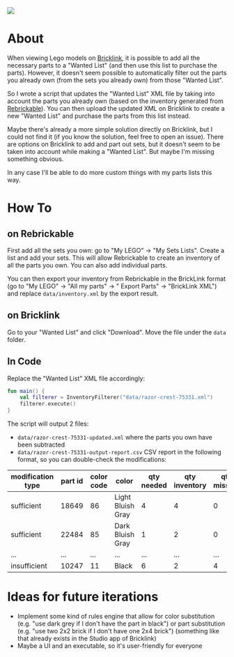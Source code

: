 <a href="https://paypal.me/benckx/2">
<img src="https://img.shields.io/badge/Donate-PayPal-green.svg"/>
</a>

# About

When viewing Lego models on <a href="https://www.bricklink.com/">Bricklink</a>, it is possible to add all the necessary
parts to a "Wanted List" (and then use this list to purchase the parts). However, it doesn't seem possible to
automatically filter out the parts you already own (from the sets you already own) from those "Wanted List".

So I wrote a script that updates the "Wanted List" XML file by taking into account the parts you already own (based on
the inventory generated from <a href="https://rebrickable.com/">Rebrickable</a>). You can then upload the updated XML on
Bricklink to create a new "Wanted List" and purchase the parts from this list instead.

Maybe there's already a more simple solution directly on Bricklink, but I could not find it (if you know the solution,
feel free to open an issue). There are options on Bricklink to add and part out sets, but it doesn't seem to be taken
into account while making a "Wanted List". But maybe I'm missing something obvious.

In any case I'll be able to do more custom things with my parts lists this way.

# How To

## on Rebrickable

First add all the sets you own: go to "My LEGO" -> "My Sets Lists". Create a list and add your sets. This will allow
Rebrickable to create an inventory of all the parts you own. You can also add individual parts.

You can then export your inventory from Rebrickable in the BrickLink format (go to "My LEGO" -> "All my parts" -> "
Export Parts" -> "BrickLink XML") and replace `data/inventory.xml` by the export result.

## on Bricklink

Go to your "Wanted List" and click "Download". Move the file under the `data` folder.

## In Code

Replace the "Wanted List" XML file accordingly:

```kotlin
fun main() {
    val filterer = InventoryFilterer("data/razor-crest-75331.xml")
    filterer.execute()
}
```

The script will output 2 files:

- `data/razor-crest-75331-updated.xml` where the parts you own have been subtracted
- `data/razor-crest-75331-output-report.csv` CSV report in the following format, so you can double-check the
  modifications:

| modification type | part id | color code | color             | qty needed | qty inventory | qty missing |
|-------------------|---------|------------|-------------------|------------|---------------|-------------|
| sufficient        | 18649   | 86         | Light Bluish Gray | 4          | 4             | 0           |
| sufficient        | 22484   | 85         | Dark Bluish Gray  | 1          | 2             | 0           |
| ...               | ...     | ...        | ...               | ...        | ...           | ...         |
| insufficient      | 10247   | 11         | Black             | 6          | 2             | 4           |

# Ideas for future iterations

- Implement some kind of rules engine that allow for color substitution (e.g. "use dark grey if I don't have the part in
  black") or part substitution (e.g. "use two 2x2 brick if I don't have one 2x4 brick") (something like that already
  exists in the Studio app of Bricklink)
- Maybe a UI and an executable, so it's user-friendly for everyone
